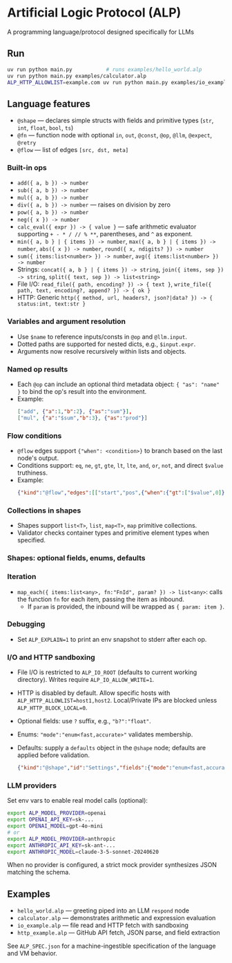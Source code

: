 # Artificial Logic Protocol (ALP)
A programming language/protocol designed specifically for LLMs

## Run

```bash
uv run python main.py           # runs examples/hello_world.alp
uv run python main.py examples/calculator.alp
ALP_HTTP_ALLOWLIST=example.com uv run python main.py examples/io_example.alp
```

## Language features

- `@shape` — declares simple structs with fields and primitive types (`str`, `int`, `float`, `bool`, `ts`)
- `@fn` — function node with optional `in`, `out`, `@const`, `@op`, `@llm`, `@expect`, `@retry`
- `@flow` — list of edges `[src, dst, meta]`

### Built-in ops
- `add({ a, b }) -> number`
- `sub({ a, b }) -> number`
- `mul({ a, b }) -> number`
- `div({ a, b }) -> number` — raises on division by zero
- `pow({ a, b }) -> number`
- `neg({ x }) -> number`
- `calc_eval({ expr }) -> { value }` — safe arithmetic evaluator supporting `+ - * / // % **`, parentheses, and `^` as exponent.
- `min({ a, b } | { items }) -> number`, `max({ a, b } | { items }) -> number`, `abs({ x }) -> number`, `round({ x, ndigits? }) -> number`
- `sum({ items:list<number> }) -> number`, `avg({ items:list<number> }) -> number`
- Strings: `concat({ a, b } | { items }) -> string`, `join({ items, sep }) -> string`, `split({ text, sep }) -> list<string>`
- File I/O: `read_file({ path, encoding? }) -> { text }`, `write_file({ path, text, encoding?, append? }) -> { ok }`
- HTTP: Generic `http({ method, url, headers?, json?|data? }) -> { status:int, text:str }`

### Variables and argument resolution

- Use `$name` to reference inputs/consts in `@op` and `@llm.input`.
- Dotted paths are supported for nested dicts, e.g., `$input.expr`.
- Arguments now resolve recursively within lists and objects.

### Named op results

- Each `@op` can include an optional third metadata object: `{ "as": "name" }` to bind the op's result into the environment.
- Example:
  ```json
  ["add", {"a":1,"b":2}, {"as":"sum"}],
  ["mul", {"a":"$sum","b":3}, {"as":"prod"}]
  ```

### Flow conditions

- `@flow` edges support `{"when": <condition>}` to branch based on the last node's output.
- Conditions support: `eq`, `ne`, `gt`, `gte`, `lt`, `lte`, `and`, `or`, `not`, and direct `$value` truthiness.
- Example:
  ```json
  {"kind":"@flow","edges":[["start","pos",{"when":{"gt":["$value",0]}}]]}
  ```

### Collections in shapes

- Shapes support `list<T>`, `list`, `map<T>`, `map` primitive collections.
- Validator checks container types and primitive element types when specified.

### Shapes: optional fields, enums, defaults
### Iteration

- `map_each({ items:list<any>, fn:"FnId", param? }) -> list<any>`: calls the function `fn` for each item, passing the item as inbound.
  - If `param` is provided, the inbound will be wrapped as `{ param: item }`.

### Debugging

- Set `ALP_EXPLAIN=1` to print an env snapshot to stderr after each op.

### I/O and HTTP sandboxing

- File I/O is restricted to `ALP_IO_ROOT` (defaults to current working directory). Writes require `ALP_IO_ALLOW_WRITE=1`.
- HTTP is disabled by default. Allow specific hosts with `ALP_HTTP_ALLOWLIST=host1,host2`. Local/Private IPs are blocked unless `ALP_HTTP_BLOCK_LOCAL=0`.

- Optional fields: use `?` suffix, e.g., `"b?":"float"`.
- Enums: `"mode":"enum<fast,accurate>"` validates membership.
- Defaults: supply a `defaults` object in the `@shape` node; defaults are applied before validation.
  ```json
  {"kind":"@shape","id":"Settings","fields":{"mode":"enum<fast,accurate>","timeout?":"int"},"defaults":{"mode":"fast"}}
  ```

### LLM providers

Set env vars to enable real model calls (optional):

```bash
export ALP_MODEL_PROVIDER=openai
export OPENAI_API_KEY=sk-...
export OPENAI_MODEL=gpt-4o-mini
# or
export ALP_MODEL_PROVIDER=anthropic
export ANTHROPIC_API_KEY=sk-ant-...
export ANTHROPIC_MODEL=claude-3-5-sonnet-20240620
```

When no provider is configured, a strict mock provider synthesizes JSON matching the schema.

## Examples

- `hello_world.alp` — greeting piped into an LLM `respond` node
- `calculator.alp` — demonstrates arithmetic and expression evaluation
- `io_example.alp` — file read and HTTP fetch with sandboxing
- `http_example.alp` — GitHub API fetch, JSON parse, and field extraction

See `ALP_SPEC.json` for a machine-ingestible specification of the language and VM behavior.
